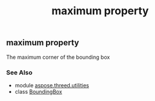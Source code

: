 ﻿---
title: maximum property
second_title: Aspose.3D for Python via .NET API References
description: 
type: docs
weight: 80
url: /python-net/aspose.threed.utilities/boundingbox/maximum/
is_root: false
---

## maximum property


The maximum corner of the bounding box

### See Also
* module [aspose.threed.utilities](../../)
* class [BoundingBox](/3d/python-net/aspose.threed.utilities/boundingbox)
